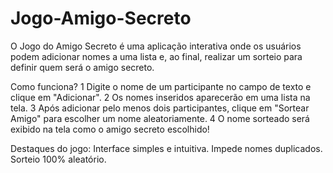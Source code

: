 # Jogo-Amigo-Secreto
O Jogo do Amigo Secreto é uma aplicação interativa onde os usuários podem adicionar nomes a uma lista e, ao final, realizar um sorteio para definir quem será o amigo secreto.

Como funciona?
1️ Digite o nome de um participante no campo de texto e clique em "Adicionar".
2️ Os nomes inseridos aparecerão em uma lista na tela.
3️ Após adicionar pelo menos dois participantes, clique em "Sortear Amigo" para escolher um nome aleatoriamente.
4️ O nome sorteado será exibido na tela como o amigo secreto escolhido!

Destaques do jogo:
Interface simples e intuitiva.
Impede nomes duplicados.
Sorteio 100% aleatório.


